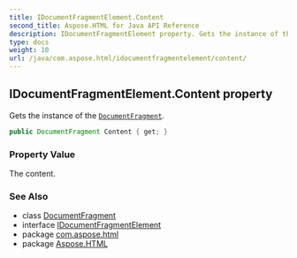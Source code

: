 ```yaml
---
title: IDocumentFragmentElement.Content
second_title: Aspose.HTML for Java API Reference
description: IDocumentFragmentElement property. Gets the instance of the DocumentFragment
type: docs
weight: 10
url: /java/com.aspose.html/idocumentfragmentelement/content/
---
```

## IDocumentFragmentElement.Content property

Gets the instance of the [`DocumentFragment`](../../../com.aspose.html.dom/documentfragment/).

```java
public DocumentFragment Content { get; }
```

### Property Value

The content.

### See Also

* class [DocumentFragment](../../../com.aspose.html.dom/documentfragment/)
* interface [IDocumentFragmentElement](../)
* package [com.aspose.html](../../../com.aspose.html/)
* package [Aspose.HTML](../../../)
